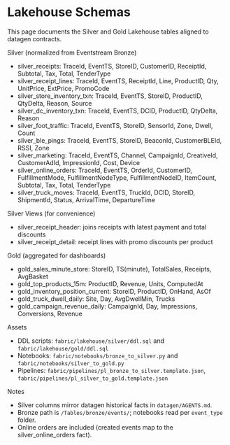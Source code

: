 # Lakehouse Schemas

This page documents the Silver and Gold Lakehouse tables aligned to datagen contracts.

Silver (normalized from Eventstream Bronze)
- silver_receipts: TraceId, EventTS, StoreID, CustomerID, ReceiptId, Subtotal, Tax, Total, TenderType
- silver_receipt_lines: TraceId, EventTS, ReceiptId, Line, ProductID, Qty, UnitPrice, ExtPrice, PromoCode
- silver_store_inventory_txn: TraceId, EventTS, StoreID, ProductID, QtyDelta, Reason, Source
- silver_dc_inventory_txn: TraceId, EventTS, DCID, ProductID, QtyDelta, Reason
- silver_foot_traffic: TraceId, EventTS, StoreID, SensorId, Zone, Dwell, Count
- silver_ble_pings: TraceId, EventTS, StoreID, BeaconId, CustomerBLEId, RSSI, Zone
- silver_marketing: TraceId, EventTS, Channel, CampaignId, CreativeId, CustomerAdId, ImpressionId, Cost, Device
- silver_online_orders: TraceId, EventTS, OrderId, CustomerID, FulfillmentMode, FulfillmentNodeType, FulfillmentNodeID, ItemCount, Subtotal, Tax, Total, TenderType
- silver_truck_moves: TraceId, EventTS, TruckId, DCID, StoreID, ShipmentId, Status, ArrivalTime, DepartureTime

Silver Views (for convenience)
- silver_receipt_header: joins receipts with latest payment and total discounts
- silver_receipt_detail: receipt lines with promo discounts per product

Gold (aggregated for dashboards)
- gold_sales_minute_store: StoreID, TS(minute), TotalSales, Receipts, AvgBasket
- gold_top_products_15m: ProductID, Revenue, Units, ComputedAt
- gold_inventory_position_current: StoreID, ProductID, OnHand, AsOf
- gold_truck_dwell_daily: Site, Day, AvgDwellMin, Trucks
- gold_campaign_revenue_daily: CampaignId, Day, Impressions, Conversions, Revenue

Assets
- DDL scripts: `fabric/lakehouse/silver/ddl.sql` and `fabric/lakehouse/gold/ddl.sql`
- Notebooks: `fabric/notebooks/bronze_to_silver.py` and `fabric/notebooks/silver_to_gold.py`
- Pipelines: `fabric/pipelines/pl_bronze_to_silver.template.json`, `fabric/pipelines/pl_silver_to_gold.template.json`

Notes
- Silver columns mirror datagen historical facts in `datagen/AGENTS.md`.
- Bronze path is `/Tables/bronze/events/`; notebooks read per `event_type` folder.
- Online orders are included (created events map to the silver_online_orders fact).
